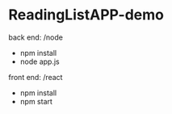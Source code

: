 # ReadingListAPP-demo

back end: /node
  - npm install
  - node app.js
    
front end: /react
  - npm install
  - npm start
